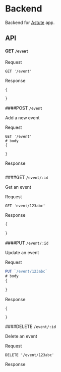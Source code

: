 # Backend

Backend for [Astute](http://astute-dev.github.io/) app.

## API

#### GET `/event`

Request
```
GET '/event'
```

Response
```js
{

}
```


####POST `/event`

Add a new event

Request
```
GET '/event'
# body
{

}
```

Response
```
```


####GET `/event/:id`

Get an event

Request
```
GET 'event/123abc'
```

Response
```js
{

}
```


####PUT `/event/:id`

Update an event

Request
```js
PUT `/event/123abc`
# body
{

}
```

Response
```
{

}
```


####DELETE `/event/:id`

Delete an event

Request
```
DELETE '/event/123abc'
```

Response
```
```

